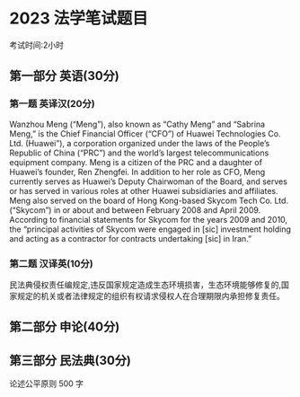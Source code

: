 # 2023 法学笔试题目
考试时间:2小时

## 第一部分 英语(30分)

### 第一题 英译汉(20分)

Wanzhou Meng (“Meng”), also known as “Cathy Meng” and “Sabrina Meng,” is the Chief Financial Officer (“CFO”) of Huawei Technologies Co. Ltd. (Huawei”), a corporation organized under the laws of the People’s Republic of China (“PRC”) and the world’s largest telecommunications equipment company. Meng is a citizen of the PRC and a daughter of Huawei’s founder, Ren Zhengfei. In addition to her role as CFO, Meng currently serves as Huawei’s Deputy Chairwoman of the Board, and serves or has served in various roles at other Huawei subsidiaries and affiliates. Meng also served on the board of Hong Kong-based Skycom Tech Co. Ltd. (“Skycom”) in or about and between February 2008 and April 2009. According to financial statements for Skycom for the years 2009 and 2010, the “principal activities of Skycom were engaged in [sic] investment holding and acting as a contractor for contracts undertaking [sic] in Iran.”

### 第二题 汉译英(10分)

民法典侵权责任编规定,违反国家规定造成生态环境损害，生态环境能够修复的,国家规定的机关或者法律规定的组织有权请求侵权人在合理期限内承担修复责任。

## 第二部分 申论(40分)


## 第三部分 民法典(30分)

论述公平原则
500 字